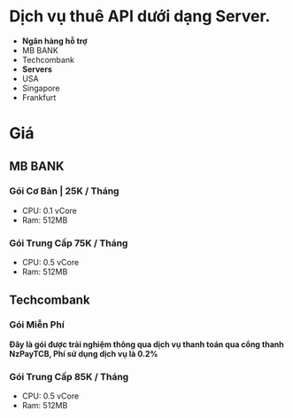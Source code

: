 # Dịch vụ thuê API dưới dạng Server.
- **Ngân hàng hỗ trợ**
- MB BANK
- Techcombank
- **Servers**
- USA
- Singapore
- Frankfurt
# Giá
## MB BANK 
### Gói Cơ Bản | 25K / Tháng
- CPU: 0.1 vCore
- Ram: 512MB
### Gói Trung Cấp 75K / Tháng
- CPU: 0.5 vCore
- Ram: 512MB
## Techcombank
### Gói Miễn Phí 
**Đây là gói được trải nghiệm thông qua dịch vụ thanh toán qua cổng thanh NzPayTCB, Phí sử dụng dịch vụ là 0.2%**
### Gói Trung Cấp 85K / Tháng
- CPU: 0.5 vCore
- Ram: 512MB
